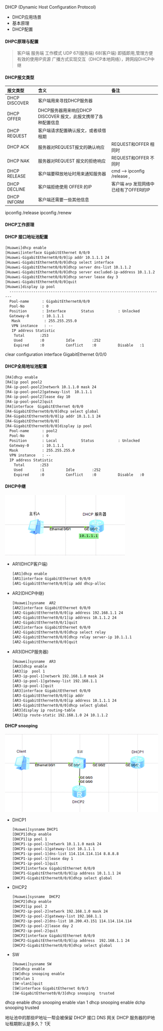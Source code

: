 
DHCP (Dynamic Host Configuration Protocol)

+  DHCP应用场景
+  基本原理
+  DHCP配置

####   DHPC原理与配置
>  客户端 服务端 工作模式
>  UDP 67(服务端) 68(客户端)
>  即插即用,管理方便
>  有效的使用IP资源
>  广播方式实现交互（DHCP本地网络），跨网段DHCP中继



####  DHCP报文类型
|报文类型|含义|备注|
|:-|:-|:-|
|DHCP DISCOVER | 客户端用来寻找DHCP服务器| |
|DHCP OFFER | DHCP服务器用来响应DHCP DISCOVER 报文，此报文携带了各种配置信息| |
|DHCP REQUEST | 客户端请求配置确认报文，或者续借租期||
|DHCP ACK | 服务器对REQUEST报文的确认响应| REQUEST和OFFER 相同时|
|DHCP NAK | 服务器对REQUEST 报文的拒绝响应| REQUEST和OFFER 不同时 |
|DHCP RELEASE | 客户端要释放地址时用来通知服务器|cmd --> ipconfig /release ,|
|DHCP DECLINE | 客户端拒绝使用 OFFER 的IP  | 客户端 arp 发现网络中已经有了OFFER的IP |
|DHCP INFORM | 客户端还需要一些其他信息||


ipconfig /release
ipconfig /renew
####  DHCP工作原理
####  DHCP 接口地址池配置
``` 
[Huawei]dhcp enable 
[Huawei]interface GigabitEthernet 0/0/0
[Huawei-GigabitEthernet0/0/0]ip addr 10.1.1.1 24
[Huawei-GigabitEthernet0/0/0]dhcp select interface 	
[Huawei-GigabitEthernet0/0/0]dhcp server dns-list 10.1.1.2 	
[Huawei-GigabitEthernet0/0/0]dhcp server excluded-ip-address 10.1.1.2 
[Huawei-GigabitEthernet0/0/0]dhcp server lease day 3 
[Huawei-GigabitEthernet0/0/0]quit 
[Huawei]display ip pool  
  -----------------------------------------------------------------------
  Pool-name      : GigabitEthernet0/0/0
  Pool-No        : 0
  Position       : Interface       Status           : Unlocked
  Gateway-0      : 10.1.1.1        
   Mask           : 255.255.255.0
   VPN instance   : --   
   IP address Statistic
    Total       :253   
    Used        :0          Idle        :252   
    Expired     :0          Conflict    :0          Disable   :1     
```
clear configuration interface GigabitEthernet 0/0/0

####   DHCP全局地址池配置

```
[R4]dhcp enable 
[R4]ip pool pool2
[R4-ip-pool-pool2]network 10.1.1.0 mask 24 
[R4-ip-pool-pool2]gateway-list  10.1.1.1 
[R4-ip-pool-pool2]lease day 10 
[R4-ip-pool-pool2]quit 
[R4]interface  GigabitEthernet 0/0/0
[R4-GigabitEthernet0/0/0]dhcp select global 
[R4-GigabitEthernet0/0/0]ip addr 10.1.1.1 24 
[R4-GigabitEthernet0/0/0]
[R4-GigabitEthernet0/0/0]display ip pool 
  Pool-name      : pool2
  Pool-No        : 0
  Position       : Local           Status           : Unlocked
  Gateway-0      : 10.1.1.1        
  Mask           : 255.255.255.0
  VPN instance   : --
  IP address Statistic
    Total       :253   
    Used        :1          Idle        :252   
    Expired     :0          Conflict    :0          Disable   :0 
```



#### DHCP中继

![实验拓扑图](./images/DHCP-relay.png)

+ AR1(DHCP客户端)

  ```                         
  [AR1]dhcp enable 
  [AR1]interface GigabitEthernet 0/0/0	
  [AR1-GigabitEthernet0/0/0]ip add dhcp-alloc 
  ```

+ AR2(DHCP中继)

  ```  
  [Huawei]sysname  AR2
  [AR2]interface GigabitEthernet 0/0/0 
  [AR2-GigabitEthernet0/0/0]ip address 192.168.1.1 24 	
  [AR2-GigabitEthernet0/0/1]ip address 10.1.1.2 24 
  [AR2-GigabitEthernet0/0/1]quit
  [AR2]interface GigabitEthernet 0/0/0
  [AR2-GigabitEthernet0/0/0]dhcp select relay
  [AR2-GigabitEthernet0/0/0]dhcp relay server-ip 10.1.1.1 
  [AR2-GigabitEthernet0/0/0]quit 
  ```


+ AR3(DHCP服务器)

  ```   
  [Huawei]sysname  AR3 
  [AR3]dhcp enable 
  [AR3]ip  pool 1 	
  [AR3-ip-pool-1]network 192.168.1.0 mask 24 
  [AR3-ip-pool-1]gateway-list 192.168.1.1 
  [AR3-ip-pool-1]quit 	
  [AR3]interface GigabitEthernet 0/0/0
  [AR3-GigabitEthernet0/0/0]ip addr	
  [AR3-GigabitEthernet0/0/0]ip address 10.1.1.1 24  
  [AR3-GigabitEthernet0/0/0]dhcp select global
  [AR3]display ip routing-table
  [AR3]ip route-static 192.168.1.0 24 10.1.1.2 
  ```

#### DHCP  snooping

![my-logo.png](./images/DHCP-snooping.png)

+ DHCP1

  ```
  [Huawei]sysname DHCP1
  [DHCP1]dhcp enable
  [DHCP1]ip pool 1 
  [DHCP1-ip-pool-1]network 10.1.1.0 mask 24 
  [DHCP1-ip-pool-1]gateway-list 10.1.1.1 	
  [DHCP1-ip-pool-1]dns-list 114.114.114.114 8.8.8.8 
  [DHCP1-ip-pool-1]lease day 1 
  [DHCP1-ip-pool-1]quit 	
  [DHCP1]interface GigabitEthernet 0/0/0 
  [DHCP1-GigabitEthernet0/0/0]ip address 10.1.1.1 24 	
  [DHCP1-GigabitEthernet0/0/0]dhcp select global 
  ```

+ DHCP2 

  ```
  [Huawei]sysname  DHCP2 
  [DHCP2]dhcp enable  
  [DHCP2]ip pool 2 	
  [DHCP2-ip-pool-2]network 192.168.1.0 mask 24	
  [DHCP2-ip-pool-2]gateway-list 192.168.1.1	
  [DHCP2-ip-pool-2]dns-list 10.200.43.151 114.114.114.114 
  [DHCP2-ip-pool-2]lease day 2  
  [DHCP2-ip-pool-2]quit 
  [DHCP2]interface GigabitEthernet 0/0/0 
  [DHCP2-GigabitEthernet0/0/0]ip address  192.168.1.1 24  
  [DHCP2-GigabitEthernet0/0/0]dhcp select global 
  ```


+ SW 

  ```
  [Huawei]sysname SW 
  [SW]dhcp enable 
  [SW]dhcp snooping enable 
  [SW]vlan 1 	
  [SW-vlan1]quit	
  [SW]interface GigabitEthernet 0/0/3 	
  [SW-GigabitEthernet0/0/3]dhcp snooping  trusted  
  ```



dhcp enable 
dhcp snooping enable 
vlan 1 
dhcp snooping enable 
dchp snooping trusted


地址池中的那些IP地址一帮会被保留
DHCP 接口 DNS 网关
DHCP 服务器的IP地址租期默认是多久？ 
1天